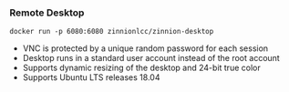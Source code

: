 ### Remote Desktop

`docker run -p 6080:6080 zinnionlcc/zinnion-desktop`

* VNC is protected by a unique random password for each session
* Desktop runs in a standard user account instead of the root account
* Supports dynamic resizing of the desktop and 24-bit true color
* Supports Ubuntu LTS releases 18.04
